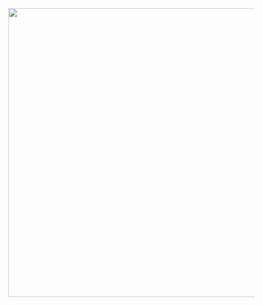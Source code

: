 <img align="right" height="590em" src="https://raw.githubusercontent.com/gist/antoniobemjunior/618ef18e3bbb7cdfd200f3a4fc1aabc6/raw/201d47c76006c99fe0dc55ea92e76bdca5537f08/githubcard.svg"/>
